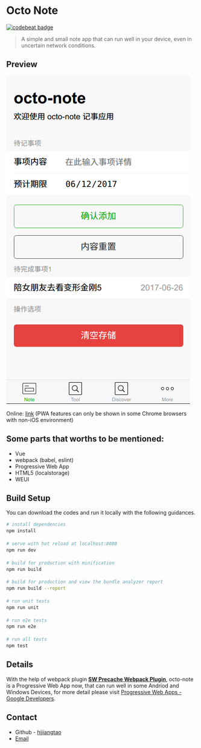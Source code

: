 # Octo Note

[![codebeat badge](https://codebeat.co/badges/9f27a9b8-3e2e-4d96-b319-ef0bf742a80e)](https://codebeat.co/projects/github-com-hijiangtao-octo-note-master)

> A simple and small note app that can run well in your device, even in uncertain network conditions.

## Preview 

![](/static/FireShot-Octo-Note.png )

Online: [link](https://hijiangtao.github.io/octo-note/) (PWA features can only be shown in some Chrome browsers with non-iOS environment)

## Some parts that worths to be mentioned:

* Vue 
* webpack (babel, eslint)
* Progressive Web App
* HTML5 (localstorage)
* WEUI

## Build Setup

You can download the codes and run it locally with the following guidances.

``` bash
# install dependencies
npm install

# serve with hot reload at localhost:8080
npm run dev

# build for production with minification
npm run build

# build for production and view the bundle analyzer report
npm run build --report

# run unit tests
npm run unit

# run e2e tests
npm run e2e

# run all tests
npm test
```

## Details

With the help of webpack plugin [**SW Precache Webpack Plugin**](https://github.com/goldhand/sw-precache-webpack-plugin), octo-note is a Progressive Web App now, that can run well in some Andriod and Windows Devices, for more detail please visit [Progressive Web Apps - Google Developers](https://developers.google.com/web/progressive-web-apps/).

## Contact

* Github - [hijiangtao](https:github.com/hijiangtao)
* [Email](mailto:hijiangtao@gmail.com)
